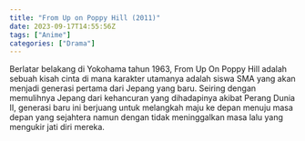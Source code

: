 ```yaml
---
title: "From Up on Poppy Hill (2011)"
date: 2023-09-17T14:55:56Z
tags: ["Anime"]
categories: ["Drama"]
---
```


Berlatar belakang di Yokohama tahun 1963, From Up On Poppy Hill adalah sebuah kisah cinta di mana karakter utamanya adalah siswa SMA yang akan menjadi generasi pertama dari Jepang yang baru. Seiring dengan memulihnya Jepang dari kehancuran yang dihadapinya akibat Perang Dunia II, generasi baru ini berjuang untuk melangkah maju ke depan menuju masa depan yang sejahtera namun dengan tidak meninggalkan masa lalu yang mengukir jati diri mereka.

  <mux-player stream-type="on-demand"
  src="https://kp3d-my.sharepoint.com/personal/ryoo_kp3d_onmicrosoft_com/_layouts/15/download.aspx?share=EbGLbRgn5L5LlcK71pQrmK0BkZRbbCIynRL5ZUNArMaylA" metadata-video-title="From Up on Poppy Hill (2011)" prefer-playback="mse" controls>
  </mux-player>
  
  
  <script src="https://cdn.jsdelivr.net/npm/@mux/mux-player"></script>
  
   <script id="zWbzLUwnfa1T02xLwxnNySnhHJ48imIj004dRWcjFr2Uc" type="application/ld+json">
 {
  "@context": "https://schema.org/",
  "@type": "VideoObject",
  "name": "From Up on Poppy Hill (2011)",
  "contentUrl": "https://stream.mux.com/zWbzLUwnfa1T02xLwxnNySnhHJ48imIj004dRWcjFr2Uc.m3u8",
  "thumbnailUrl": "https://www.themoviedb.org/t/p/original/vDJE7JPnPc6fJBMBXdSltYM6yL6.jpg?width=314&fit_mode=preserve&time=25",
  "uploadDate": "2023-09-17T14:55:56Z",
}

</script>

